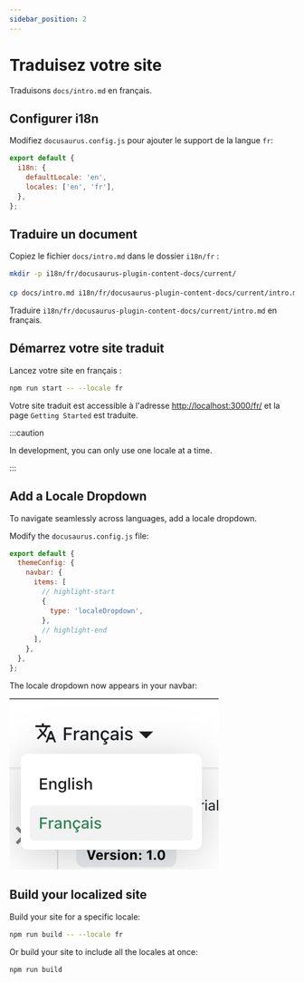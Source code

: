 ```yaml
---
sidebar_position: 2
---
```


# Traduisez votre site

Traduisons `docs/intro.md` en français.

## Configurer i18n

Modifiez `docusaurus.config.js` pour ajouter le support de la langue `fr`:

```js title="docusaurus.config.js"
export default {
  i18n: {
    defaultLocale: 'en',
    locales: ['en', 'fr'],
  },
};
```

## Traduire un document

Copiez le fichier `docs/intro.md` dans le dossier `i18n/fr` :

```bash
mkdir -p i18n/fr/docusaurus-plugin-content-docs/current/

cp docs/intro.md i18n/fr/docusaurus-plugin-content-docs/current/intro.md
```

Traduire `i18n/fr/docusaurus-plugin-content-docs/current/intro.md` en français.

## Démarrez votre site traduit

Lancez votre site en français :

```bash
npm run start -- --locale fr
```

Votre site traduit est accessible à l'adresse <a href="http://localhost:3000/fr/">http://localhost:3000/fr/</a> et la page <code>Getting Started</code> est traduite.

:::caution

In development, you can only use one locale at a time.

:::

## Add a Locale Dropdown

To navigate seamlessly across languages, add a locale dropdown.

Modify the `docusaurus.config.js` file:

```js title="docusaurus.config.js"
export default {
  themeConfig: {
    navbar: {
      items: [
        // highlight-start
        {
          type: 'localeDropdown',
        },
        // highlight-end
      ],
    },
  },
};
```

The locale dropdown now appears in your navbar:

![Locale Dropdown](./img/localeDropdown.png)

## Build your localized site

Build your site for a specific locale:

```bash
npm run build -- --locale fr
```

Or build your site to include all the locales at once:

```bash
npm run build
```
